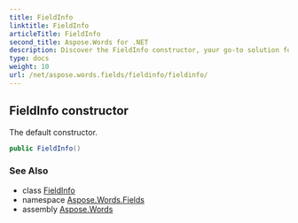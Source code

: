 ```yaml
---
title: FieldInfo
linktitle: FieldInfo
articleTitle: FieldInfo
second_title: Aspose.Words for .NET
description: Discover the FieldInfo constructor, your go-to solution for efficient data handling in programming. Simplify your code with our default constructor!
type: docs
weight: 10
url: /net/aspose.words.fields/fieldinfo/fieldinfo/
---
```

## FieldInfo constructor

The default constructor.

```csharp
public FieldInfo()
```

### See Also

* class [FieldInfo](../)
* namespace [Aspose.Words.Fields](../../../aspose.words.fields/)
* assembly [Aspose.Words](../../../)
